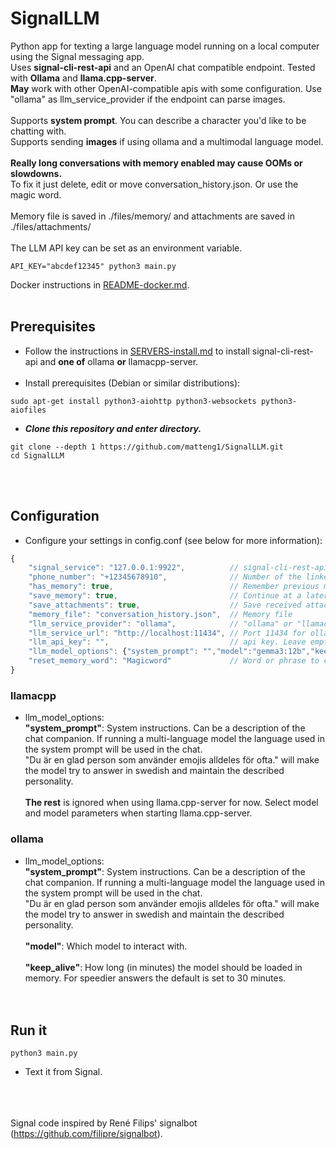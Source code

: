 # SignalLLM
Python app for texting a large language model running on a local computer using the Signal messaging app.<br>
Uses **signal-cli-rest-api** and an OpenAI chat compatible endpoint. Tested with **Ollama** and **llama.cpp-server**. <br>
**May** work with other OpenAI-compatible apis with some configuration. Use "ollama" as llm_service_provider if the endpoint can parse images. <br><br>
Supports **system prompt**. You can describe a character you'd like to be chatting with.<br>
Supports sending **images** if using ollama and a multimodal language model. <br><br>
**Really long conversations with memory enabled may cause OOMs or slowdowns.** <br>
To fix it just delete, edit or move conversation_history.json. Or use the magic word.<br><br>
Memory file is saved in ./files/memory/ and attachments are saved in ./files/attachments/<br><br>
The LLM API key can be set as an environment variable.<br>
```shell
API_KEY="abcdef12345" python3 main.py
```
Docker instructions in [README-docker.md](README-docker.md).<br><br>

## Prerequisites
* Follow the instructions in [SERVERS-install.md](SERVERS-install.md) to install signal-cli-rest-api and **one of** ollama **or** llamacpp-server.<br><br>
* Install prerequisites (Debian or similar distributions):
```shell
sudo apt-get install python3-aiohttp python3-websockets python3-aiofiles
```
* ***Clone this repository and enter directory.***
```shell
git clone --depth 1 https://github.com/matteng1/SignalLLM.git
cd SignalLLM
```
<br><br>
## Configuration
* Configure your settings in config.conf (see below for more information):
```javascript
{
    "signal_service": "127.0.0.1:9922",          // signal-cli-rest-api
    "phone_number": "+12345678910",              // Number of the linked Signal account
    "has_memory": true,                          // Remember previous messages
    "save_memory": true,                         // Continue at a later run
    "save_attachments": true,                    // Save received attachments
    "memory_file": "conversation_history.json",  // Memory file
    "llm_service_provider": "ollama",            // "ollama" or "llamacpp"
    "llm_service_url": "http://localhost:11434", // Port 11434 for ollama. 8080 for llamacpp
    "llm_api_key": "",                           // api key. Leave empty for local servers.
    "llm_model_options": {"system_prompt": "","model":"gemma3:12b","keep_alive": 30}, // See below
    "reset_memory_word": "Magicword"             // Word or phrase to clear memory
}
```
### llamacpp
* llm_model_options:<br>
**"system_prompt"**: System instructions. Can be a description of the chat companion. If running a multi-language model the language used in the system prompt will be used in the chat.<br>
"Du är en glad person som använder emojis alldeles för ofta." will make the model try to answer in swedish and maintain the described personality.<br><br>
**The rest** is ignored when using llama.cpp-server for now. Select model and model parameters when starting llama.cpp-server.<br>
### ollama
* llm_model_options:<br>
**"system_prompt"**: System instructions. Can be a description of the chat companion. If running a multi-language model the language used in the system prompt will be used in the chat.<br>
"Du är en glad person som använder emojis alldeles för ofta." will make the model try to answer in swedish and maintain the described personality.<br><br>
**"model"**:         Which model to interact with.<br><br>
**"keep_alive"**:    How long (in minutes) the model should be loaded in memory. For speedier answers the default is set to 30 minutes.<br><br><br>
## Run it
```shell
python3 main.py
```
* Text it from Signal.

<br><br><br>
Signal code inspired by René Filips' signalbot (https://github.com/filipre/signalbot).
